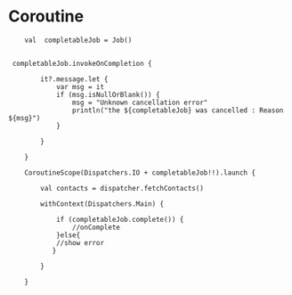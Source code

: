 # Coroutine



        val  completableJob = Job()


     completableJob.invokeOnCompletion {

            it?.message.let {
                var msg = it
                if (msg.isNullOrBlank()) {
                    msg = "Unknown cancellation error"
                    println("the ${completableJob} was cancelled : Reason ${msg}")
                }

            }

        }

        CoroutineScope(Dispatchers.IO + completableJob!!).launch {

            val contacts = dispatcher.fetchContacts()

            withContext(Dispatchers.Main) {

                if (completableJob.complete()) {
                    //onComplete 
                }else{
                //show error
               }

            }

        }

